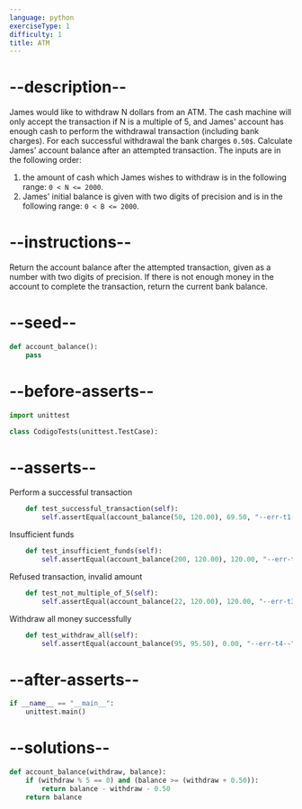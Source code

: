 ```yaml
---
language: python
exerciseType: 1
difficulty: 1
title: ATM
---
```


# --description--

James would like to withdraw N dollars from an ATM.
The cash machine will only accept the transaction if N is a multiple of 5, and James' account has enough cash to perform the withdrawal transaction (including bank charges).
For each successful withdrawal the bank charges `0.50$`.
Calculate James' account balance after an attempted transaction.
The inputs are in the following order:
1. the amount of cash which James wishes to withdraw is in the following range: `0 < N <= 2000`.
2. James' initial balance is given with two digits of precision and is in the following range: `0 < B <= 2000`.

# --instructions--

Return the account balance after the attempted transaction, given as a number with two digits of precision.
If there is not enough money in the account to complete the transaction, return the current bank balance.

# --seed--

```python
def account_balance():
    pass
```

# --before-asserts--

```python
import unittest

class CodigoTests(unittest.TestCase):
```

# --asserts--

Perform a successful transaction

```python
    def test_successful_transaction(self):
        self.assertEqual(account_balance(50, 120.00), 69.50, "--err-t1--")
```

Insufficient funds

```python
    def test_insufficient_funds(self):
        self.assertEqual(account_balance(200, 120.00), 120.00, "--err-t2--")
```

Refused transaction, invalid amount

```python
    def test_not_multiple_of_5(self):
        self.assertEqual(account_balance(22, 120.00), 120.00, "--err-t3--")
```

Withdraw all money successfully

```python
	def test_withdraw_all(self):
		self.assertEqual(account_balance(95, 95.50), 0.00, "--err-t4--")
```

# --after-asserts--

```python
if __name__ == "__main__":
    unittest.main()
```

# --solutions--

```python
def account_balance(withdraw, balance):
	if (withdraw % 5 == 0) and (balance >= (withdraw + 0.50)):
		return balance - withdraw - 0.50
	return balance
```
